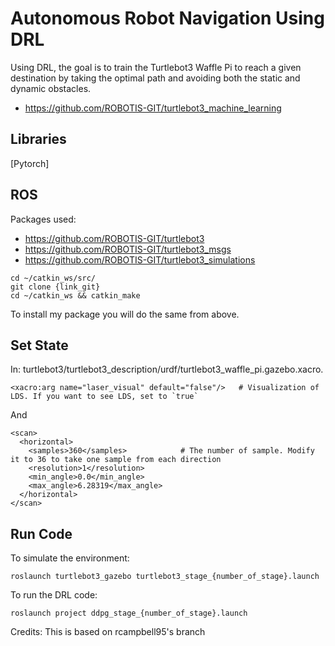 # Autonomous Robot Navigation Using DRL

Using DRL, the goal is to train the Turtlebot3 Waffle Pi to reach a given destination by taking the optimal path and avoiding both the static and dynamic obstacles.  

- https://github.com/ROBOTIS-GIT/turtlebot3_machine_learning

## Libraries

[Pytorch]

## ROS 
Packages used:
- https://github.com/ROBOTIS-GIT/turtlebot3
- https://github.com/ROBOTIS-GIT/turtlebot3_msgs
- https://github.com/ROBOTIS-GIT/turtlebot3_simulations

```
cd ~/catkin_ws/src/
git clone {link_git}
cd ~/catkin_ws && catkin_make
```

To install my package you will do the same from above.

## Set State

In: turtlebot3/turtlebot3_description/urdf/turtlebot3_waffle_pi.gazebo.xacro.

```
<xacro:arg name="laser_visual" default="false"/>   # Visualization of LDS. If you want to see LDS, set to `true`
```
And
```
<scan>
  <horizontal>
    <samples>360</samples>            # The number of sample. Modify it to 36 to take one sample from each direction
    <resolution>1</resolution>
    <min_angle>0.0</min_angle>
    <max_angle>6.28319</max_angle>
  </horizontal>
</scan>
```

## Run Code

To simulate the environment:
```
roslaunch turtlebot3_gazebo turtlebot3_stage_{number_of_stage}.launch
```
To run the DRL code:
```
roslaunch project ddpg_stage_{number_of_stage}.launch
```

Credits: This is based on rcampbell95's branch
